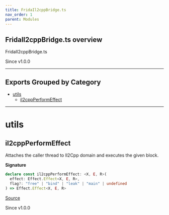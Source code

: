 ```yaml
---
title: FridaIl2cppBridge.ts
nav_order: 1
parent: Modules
---
```


## FridaIl2cppBridge.ts overview

FridaIl2cppBridge.ts

Since v1.0.0

---

## Exports Grouped by Category

- [utils](#utils)
  - [il2cppPerformEffect](#il2cppperformeffect)

---

# utils

## il2cppPerformEffect

Attaches the caller thread to Il2Cpp domain and executes the given block.

**Signature**

```ts
declare const il2cppPerformEffect: <X, E, R>(
  effect: Effect.Effect<X, E, R>,
  flag?: "free" | "bind" | "leak" | "main" | undefined
) => Effect.Effect<X, E, R>
```

[Source](https://github.com/leonitousconforti/efffrida/packages/il2cpp-bridge/blob/main/src/FridaIl2cppBridge.ts#L17)

Since v1.0.0
